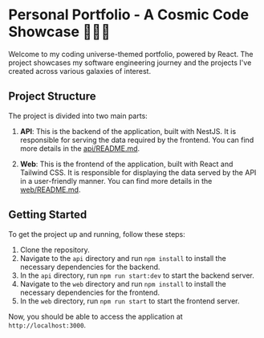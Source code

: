 # Personal Portfolio - A Cosmic Code Showcase 🚀🌌🌟

Welcome to my coding universe-themed portfolio, powered by React. The project showcases my software engineering journey and the projects I've created across various galaxies of interest.

## Project Structure

The project is divided into two main parts:

1. **API**: This is the backend of the application, built with NestJS. It is responsible for serving the data required by the frontend. You can find more details in the [api/README.md](api/README.md).

2. **Web**: This is the frontend of the application, built with React and Tailwind CSS. It is responsible for displaying the data served by the API in a user-friendly manner. You can find more details in the [web/README.md](web/README.md).

## Getting Started

To get the project up and running, follow these steps:

1. Clone the repository.
2. Navigate to the `api` directory and run `npm install` to install the necessary dependencies for the backend.
3. In the `api` directory, run `npm run start:dev` to start the backend server.
4. Navigate to the `web` directory and run `npm install` to install the necessary dependencies for the frontend.
5. In the `web` directory, run `npm run start` to start the frontend server.

Now, you should be able to access the application at `http://localhost:3000`.
